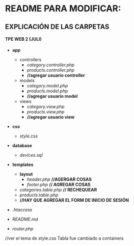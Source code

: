 # README PARA MODIFICAR:

## EXPLICACIÓN DE LAS CARPETAS

#### TPE WEB 2 (JULI)

- **app** 

    - controllers
        - *category.controller.php*
        - *products.controller.php*
        - **//agregar usuario controller**
    - models
        - *category.model.php*
        - *products.model.php*
        - **//agregar usuario model**
    - views
        - *category.view.php*
        - *products.view.php*
        - **//agregar usuario view**
- **css**
    - *style.css* 
- **database**
    - *devices.sql*
- **templates**
    - **layout**
        - *header.php*  **//AGERGAR COSAS**
        - *footer.php*  **// AGREGAR COSAS**
    - *categories.table.php* **// RECHEQUEAR**
    - *products.table.php*
    - **//HAY QUE AGREGAR EL FORM DE INICIO DE SESIÓN**
- *.htaccess*
- *README.md*
- *router.php*


//ver el tema de style.css
Tabla fue cambiado a containers 


